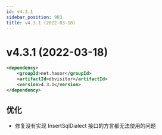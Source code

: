 ```yaml
---
id: v4.3.1
sidebar_position: 983
title: v4.3.1 (2022-03-18)
---
```


# v4.3.1 (2022-03-18)

```xml
<dependency>
    <groupId>net.hasor</groupId>
    <artifactId>dbvisitor</artifactId>
    <version>4.3.1</version>
</dependency>
```

## 优化
- 修复没有实现 InsertSqlDialect 接口的方言都无法使用的问题
